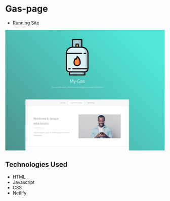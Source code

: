 # Gas-page
- [Running Site]([https://vinayak-09.github.io/](https://curious-phoenix-a56aa0.netlify.app/))

[![N|Solid](images/demo_gas.png)](https://curious-phoenix-a56aa0.netlify.app/)

## Technologies Used

- HTML
- Javascript
- CSS
- Netlify
